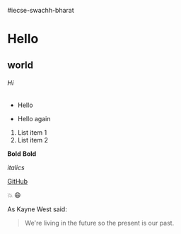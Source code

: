 #iecse-swachh-bharat
# Hello
## world
###### Hi

- Hello
* Hello again

1. List item 1
2. List item 2

**Bold**
__Bold__

*italics*

[GitHub](https://github.com)

:boom:
:smile:

As Kayne West said:

> We're living in the future so
> the present is our past.
